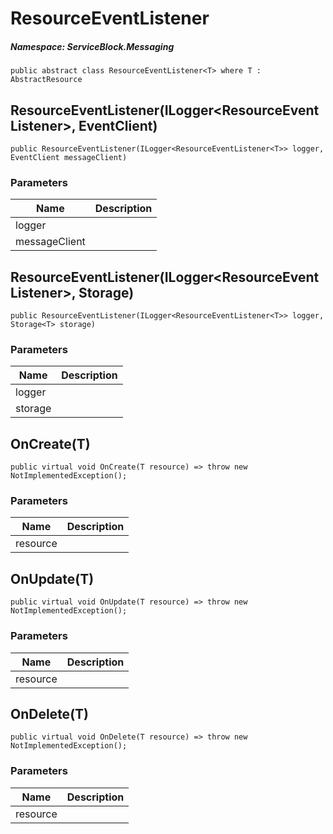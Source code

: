 ResourceEventListener
======
##### Namespace: ServiceBlock.Messaging




```
public abstract class ResourceEventListener<T> where T : AbstractResource
```


ResourceEventListener(ILogger<ResourceEventListener<T>>, EventClient)
------

```
public ResourceEventListener(ILogger<ResourceEventListener<T>> logger, EventClient messageClient)
```
### Parameters
Name | Description
--- | ---
logger | 
messageClient | 


ResourceEventListener(ILogger<ResourceEventListener<T>>, Storage<T>)
------

```
public ResourceEventListener(ILogger<ResourceEventListener<T>> logger, Storage<T> storage)
```
### Parameters
Name | Description
--- | ---
logger | 
storage | 





OnCreate(T)
------

```
public virtual void OnCreate(T resource) => throw new NotImplementedException();
```
### Parameters
Name | Description
--- | ---
resource | 




OnUpdate(T)
------

```
public virtual void OnUpdate(T resource) => throw new NotImplementedException();
```
### Parameters
Name | Description
--- | ---
resource | 




OnDelete(T)
------

```
public virtual void OnDelete(T resource) => throw new NotImplementedException();
```
### Parameters
Name | Description
--- | ---
resource | 




